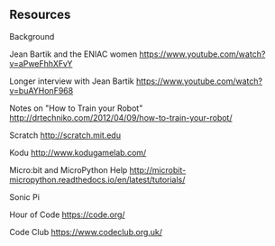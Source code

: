 
## Resources

Background

Jean Bartik and the ENIAC women
https://www.youtube.com/watch?v=aPweFhhXFvY

Longer interview with Jean Bartik
https://www.youtube.com/watch?v=buAYHonF968


Notes on "How to Train your Robot"
http://drtechniko.com/2012/04/09/how-to-train-your-robot/


Scratch
http://scratch.mit.edu

Kodu
http://www.kodugamelab.com/

Micro:bit and MicroPython Help
http://microbit-micropython.readthedocs.io/en/latest/tutorials/

Sonic Pi

Hour of Code
https://code.org/

Code Club
https://www.codeclub.org.uk/
